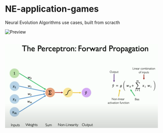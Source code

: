 # NE-application-games
Neural Evolution Algorithms use cases, built from scracth

![Preview](/preview.gif)
<br>
<br>

![Preview](/perceptron-a-neuron-2.webp)
<br>
<br>
